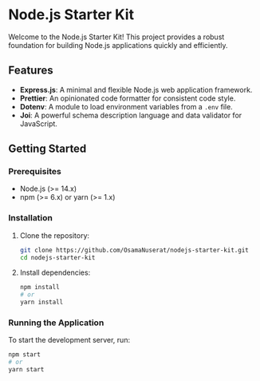 # Node.js Starter Kit

Welcome to the Node.js Starter Kit! This project provides a robust foundation for building Node.js applications quickly and efficiently.

## Features

- **Express.js**: A minimal and flexible Node.js web application framework.
- **Prettier**: An opinionated code formatter for consistent code style.
- **Dotenv**: A module to load environment variables from a `.env` file.
- **Joi**: A powerful schema description language and data validator for JavaScript.

## Getting Started

### Prerequisites

- Node.js (>= 14.x)
- npm (>= 6.x) or yarn (>= 1.x)

### Installation

1. Clone the repository:
    ```bash
    git clone https://github.com/OsamaNuserat/nodejs-starter-kit.git
    cd nodejs-starter-kit
    ```

2. Install dependencies:
    ```bash
    npm install
    # or
    yarn install
    ```

### Running the Application

To start the development server, run:
```bash
npm start
# or
yarn start
